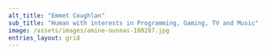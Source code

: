 ```yaml
---
alt_title: "Emmet Coughlan"
sub_title: "Human with interests in Programming, Gaming, TV and Music"
image: /assets/images/amine-ounnas-180287.jpg
entries_layout: grid
---
```

